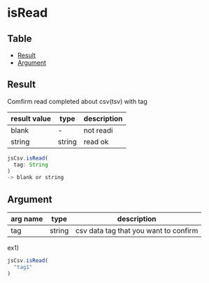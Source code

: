 # isRead

Table
-----------------
* [Result](#result)
* [Argument](#argument)


## Result

Comfirm read completed  about csv(tsv) with tag

| result value | type | description |
| -------- | -------- | -------- |
| blank | - | not readi |
| string | string | read ok |


```js.js
jsCsv.isRead(
  tag: String
) 
-> blank or string
```

## Argument

| arg name | type | description |
| -------- | -------- | -------- |
| tag | string | csv data tag that you want to confirm |



ex1) 

```js.js
jsCsv.isRead(
  "tag1"
)
```

